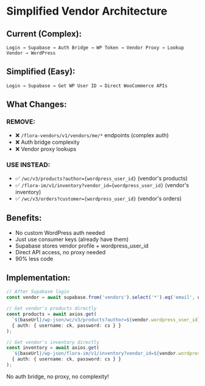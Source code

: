# Simplified Vendor Architecture

## Current (Complex):
```
Login → Supabase → Auth Bridge → WP Token → Vendor Proxy → Lookup Vendor → WordPress
```

## Simplified (Easy):
```
Login → Supabase → Get WP User ID → Direct WooCommerce APIs
```

## What Changes:

### REMOVE:
- ❌ `/flora-vendors/v1/vendors/me/*` endpoints (complex auth)
- ❌ Auth bridge complexity
- ❌ Vendor proxy lookups

### USE INSTEAD:
- ✅ `/wc/v3/products?author={wordpress_user_id}` (vendor's products)
- ✅ `/flora-im/v1/inventory?vendor_id={wordpress_user_id}` (vendor's inventory)
- ✅ `/wc/v3/orders?customer={wordpress_user_id}` (vendor's orders)

## Benefits:
- No custom WordPress auth needed
- Just use consumer keys (already have them)
- Supabase stores vendor profile + wordpress_user_id
- Direct API access, no proxy needed
- 90% less code

## Implementation:
```typescript
// After Supabase login
const vendor = await supabase.from('vendors').select('*').eq('email', user.email).single();

// Get vendor's products directly
const products = await axios.get(
  `${baseUrl}/wp-json/wc/v3/products?author=${vendor.wordpress_user_id}`,
  { auth: { username: ck, password: cs } }
);

// Get vendor's inventory directly  
const inventory = await axios.get(
  `${baseUrl}/wp-json/flora-im/v1/inventory?vendor_id=${vendor.wordpress_user_id}`,
  { auth: { username: ck, password: cs } }
);
```

No auth bridge, no proxy, no complexity!

